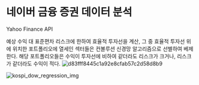 # 네이버 금융 증권 데이터 분석

Yahoo Finance API

예상 수익 대 표준편차 리스크에 한하여 효율적 투자선을 계산, 그 중 효율적 투자선 위에 위치한 포트폴리오에 열세인 섹터들은 컨볼루션 신경망 알고리즘으로 선별하여 베제한다. 해당 포트폴리오들은 수익이 투자선에 비하여 같더라도 리스크가 크거나, 리스크가 같더라도 수익이 적다. 
![d83fff8445c1a92e8cfab57c2d58d8b9](https://user-images.githubusercontent.com/70546406/187002587-fb46fa3f-4fc4-4b38-bb7f-2314072d6e50.png)


![kospi_dow_regression_img](https://user-images.githubusercontent.com/70546406/186994349-21891ed9-690b-4436-91fe-bd41e3c34b6a.png)
